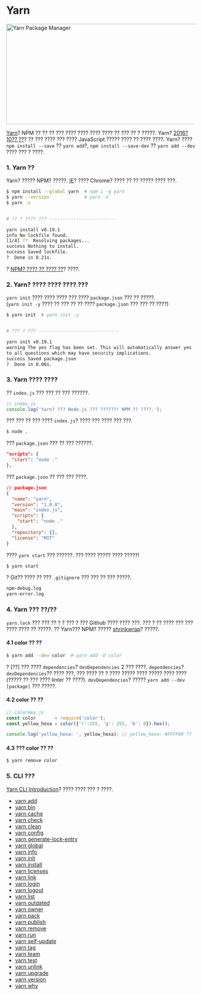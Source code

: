 # Yarn

<img src="../ASSETS/yarnpkg.png" alt="Yarn Package Manager" width="511" height="268">

[Yarn](https://yarnpkg.com/)? NPM ?? ?? ?? ??? ???? ???? ???? ???? ?? ??? ?? ? ?????. Yarn? [2016? 10?? ??](https://code.facebook.com/posts/1840075619545360)? ?? ??? ???? ??? ???? JavaScript ????? ???? ?? ???? ????. Yarn? ???? `npm install --save` ?? `yarn add`?, `npm install --save-dev` ?? `yarn add --dev` ???? ??? ? ????.



### 1. Yarn ??

Yarn? ????? NPM? ?????. <abbr title="Internet Explorer">IE</abbr>? ???? Chrome? ???? ?? ?? ????? ???? ???.

```sh
$ npm install --global yarn  # npm i -g yarn
$ yarn --version             # yarn -V
$ yarn -v


# ?? ? ???? ??? -------------------------

yarn install v0.19.1
info No lockfile found.
[1/4] ??  Resolving packages...
success Nothing to install.
success Saved lockfile.
?  Done in 0.21s.
```

? [NPM? ???? ?? ???? ??](https://yarnpkg.com/en/docs/install)? ????.



### 2. Yarn? ???? ???? ???? ???

`yarn init` ???? ???? ???? ??? ???? `package.json` ??? ?? ?????.<br>
(`yarn init -y` ???? ?? ??? ?? ?? ???? `package.json` ??? ??? ?? ????)

```sh
$ yarn init  # yarn init -y


# ??? ? ??? ------------------------------

yarn init v0.19.1
warning The yes flag has been set. This will automatically answer yes
to all questions which may have security implications.
success Saved package.json
?  Done in 0.06s.
```



### 3. Yarn ???? ????

?? `index.js` ??? ??? ?? ??? ??????.

```js
// index.js
console.log('Yarn? ??? Node.js ??? ??????! NPM ?? ????.');
```

??? ??? ?? ??? ???? `index.js`? ???? ??? ???? ??? ???.

```sh
$ node .
```

??? `package.json` ??? ?? ??? ??????.

```json
"scripts": {
  "start": "node ."
},
```

??? `package.json` ?? ??? ??? ????.

```json
// package.json
{
  "name": "yarn",
  "version": "1.0.0",
  "main": "index.js",
  "scripts": {
    "start": "node ."
  },
  "repository": {},
  "license": "MIT"
}
```

???? `yarn start` ??? ??????. ??? ???? ????? ???? ?????!

```sh
$ yarn start
```

? Git?? ???? ?? ??? `.gitignore` ??? ??? ?? ??? ?????.

```sh
npm-debug.log
yarn-error.log
```



### 4. Yarn ??? ??/??

`yarn.lock` ??? ??? ?? ? ? ??? ? ??? Github ???? ???? ???. ??? ? ?? ???? ??? ??? ???? ???? ?? ?????. ?? Yarn??? NPM? ????? [shrinkwrap](https://blog.outsider.ne.kr/759)? ?????.

#### 4.1 color ?? ??

```sh
$ yarn add --dev color  # yarn add -D color
```

? [??] ??? ???? `dependencies`? `devDependencies` 2 ??? ????. `dependencies`? `devDependencies`?? ???? ???, ??? ???? ?? ? ???? ????? ???? ????? ???? ????(????? ?? ??? ???? linter ?? ????). `devDependencies`? ????? `yarn add --dev [package]` ??? ?????.

#### 4.2 color ?? ??

```js
// colorHex.js
const color       = require('color');
const yellow_hexa = color({'r':255, 'g': 255, 'b': 0}).hex();

console.log('yellow_hexa: ', yellow_hexa); // yellow_hexa: #FFFF00 ??
```

#### 4.3 ??? color ?? ??

```sh
$ yarn remove color
```



### 5. CLI ???

[Yarn CLI Introduction](https://yarnpkg.com/en/docs/cli/)? ???? ???? ??? ? ????.

- [yarn add](https://yarnpkg.com/en/docs/cli/add)
- [yarn bin](https://yarnpkg.com/en/docs/cli/bin)
- [yarn cache](https://yarnpkg.com/en/docs/cli/cache)
- [yarn check](https://yarnpkg.com/en/docs/cli/check)
- [yarn clean](https://yarnpkg.com/en/docs/cli/clean)
- [yarn config](https://yarnpkg.com/en/docs/cli/config)
- [yarn generate-lock-entry](https://yarnpkg.com/en/docs/cli/generate-lock-entry)
- [yarn global](https://yarnpkg.com/en/docs/cli/global)
- [yarn info](https://yarnpkg.com/en/docs/cli/info)
- [yarn init](https://yarnpkg.com/en/docs/cli/init)
- [yarn install](https://yarnpkg.com/en/docs/cli/install)
- [yarn licenses](https://yarnpkg.com/en/docs/cli/licenses)
- [yarn link](https://yarnpkg.com/en/docs/cli/link)
- [yarn login](https://yarnpkg.com/en/docs/cli/login)
- [yarn logout](https://yarnpkg.com/en/docs/cli/logout)
- [yarn list](https://yarnpkg.com/en/docs/cli/list)
- [yarn outdated](https://yarnpkg.com/en/docs/cli/outdated)
- [yarn owner](https://yarnpkg.com/en/docs/cli/owner)
- [yarn pack](https://yarnpkg.com/en/docs/cli/pack)
- [yarn publish](https://yarnpkg.com/en/docs/cli/publish)
- [yarn remove](https://yarnpkg.com/en/docs/cli/remove)
- [yarn run](https://yarnpkg.com/en/docs/cli/run)
- [yarn self-update](https://yarnpkg.com/en/docs/cli/self-update)
- [yarn tag](https://yarnpkg.com/en/docs/cli/tag)
- [yarn team](https://yarnpkg.com/en/docs/cli/team)
- [yarn test](https://yarnpkg.com/en/docs/cli/test)
- [yarn unlink](https://yarnpkg.com/en/docs/cli/unlink)
- [yarn upgrade](https://yarnpkg.com/en/docs/cli/upgrade)
- [yarn version](https://yarnpkg.com/en/docs/cli/version)
- [yarn why](https://yarnpkg.com/en/docs/cli/why)